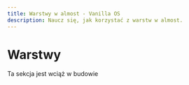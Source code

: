 ```yaml
---
title: Warstwy w almost - Vanilla OS
description: Naucz się, jak korzystać z warstw w almost.
---
```


# Warstwy

Ta sekcja jest wciąż w budowie
